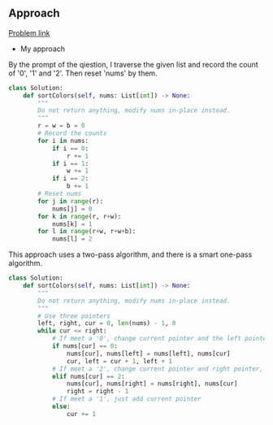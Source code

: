 ## Approach

[Problem link](https://leetcode.com/problems/sort-colors/)

- My approach

By the prompt of the qiestion, I traverse the given list and record the count of '0', '1' and '2'. Then reset 'nums' by them.

```python
class Solution:
    def sortColors(self, nums: List[int]) -> None:
        """
        Do not return anything, modify nums in-place instead.
        """
        r = w = b = 0
        # Record the counts
        for i in nums:
            if i == 0:
                r += 1
            if i == 1:
                w += 1
            if i == 2:
                b += 1
        # Reset nums
        for j in range(r):
            nums[j] = 0
        for k in range(r, r+w):
            nums[k] = 1
        for l in range(r+w, r+w+b):
            nums[l] = 2
```

This approach uses a two-pass algorithm, and there is a smart one-pass algorithm.
```python
class Solution:
    def sortColors(self, nums: List[int]) -> None:
        """
        Do not return anything, modify nums in-place instead.
        """
        # Use three pointers
        left, right, cur = 0, len(nums) - 1, 0
        while cur <= right:
            # If meet a '0', change current pointer and the left pointer, and add each of them
            if nums[cur] == 0:
                nums[cur], nums[left] = nums[left], nums[cur]
                cur, left = cur + 1, left + 1
            # If meet a '2', change current pointer and right pointer, and reduce only right pointer
            elif nums[cur] == 2:
                nums[cur], nums[right] = nums[right], nums[cur]
                right = right - 1
            # If meet a '1', just add current pointer
            else:
                cur += 1
```

